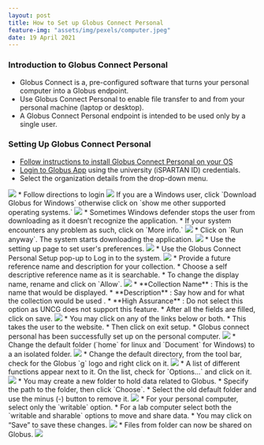 ```yaml
---
layout: post
title: How to Set up Globus Connect Personal
feature-img: "assets/img/pexels/computer.jpeg"
date: 19 April 2021
---
```


### Introduction to Globus Connect Personal

* Globus Connect is a, pre-configured software that turns your personal computer into a Globus endpoint.    
* Use Globus Connect Personal to enable file transfer to and from your personal machine (laptop or desktop).     
* A Globus Connect Personal endpoint is intended to be used only by a single user.    

### Setting Up Globus Connect Personal     

* [Follow instructions to install Globus Connect Personal on your OS](https://gcrnet.github.io/howto/globusconnectpersonal)            
* [Login to Globus App](https://go.uncg.edu/globus-login) using the university (iSPARTAN ID) credentials.         
* Select the organization details from the drop-down menu.
<img src="/assets/img/howtoimages/setupglobusconnect/1.png" >
* Follow directions to login
<img src="/assets/img/howtoimages/setupglobusconnect/2.png" >
If you are a Windows user, click `Download Globus for Windows` otherwise click on `show me other supported operating systems.`       
<img src="/assets/img/howtoimages/setupglobusconnect/3.png" >
* Sometimes Windows defender stops the user from downloading as it doesn’t recognize the application.        
* If your system encounters any problem as such, click on `More info.`      
<img src="/assets/img/howtoimages/setupglobusconnect/4.png" >
* Click on `Run anyway`. The system starts downloading the application.        
<img src="/assets/img/howtoimages/setupglobusconnect/5.png" >
* Use the setting up page to set user's preferences.   
<img src="/assets/img/howtoimages/setupglobusconnect/6.png" >
* Use the Globus Connect Personal Setup pop-up to Log in to the system.      
<img src="/assets/img/howtoimages/setupglobusconnect/7.png" >
* Provide a future reference name and description for your collection.      
* Choose a self descriptive reference name as it is searchable. 	       
* To change the display name, rename and click on `Allow`.      	       
<img src="/assets/img/howtoimages/setupglobusconnect/8.png" >
* **Collection Name** : This is the name that would be displayed.     
* **Description** : Say how and for what the collection would be used .       
* **High Assurance** : Do not select this option as UNCG does not support this feature.      
* After all the fields are filled, click on save.       
<img src="/assets/img/howtoimages/setupglobusconnect/9.png" >
* You may click on any of the links below or both.
* This takes the user to the website.      
* Then click on exit setup.            
* Globus connect personal has been successfully set up on the personal computer.       
<img src="/assets/img/howtoimages/setupglobusconnect/10.png" >
* Change the default folder (`home` for linux and `Document` for Windows) to a an isolated folder.      
<img src="/assets/img/howtoimages/setupglobusconnect/11.png" >
* Change the default directory, from the tool bar, check for the Globus `g` logo and right click on it.                 
<img src="/assets/img/howtoimages/setupglobusconnect/12.png" >
* A list of different functions appear next to it. On the list, check for `Options…` and click on it.         
<img src="/assets/img/howtoimages/setupglobusconnect/13.png" >
* You may create a new folder to hold data related to Globus.                   
* Specify the path to the folder, then click `Choose`.       
* Select the old default folder and use the minus (-) button to remove it.        
<img src="/assets/img/howtoimages/setupglobusconnect/14.png" >
* For your personal computer, select only the `writable` option.              
* For a lab computer select both the `writable and sharable` options to move and share data.      
* You may click on “Save” to save these changes.       
<img src="/assets/img/howtoimages/setupglobusconnect/15.png" >
* Files from folder can now be shared on Globus.           
<img src="/assets/img/howtoimages/setupglobusconnect/16.png" >
